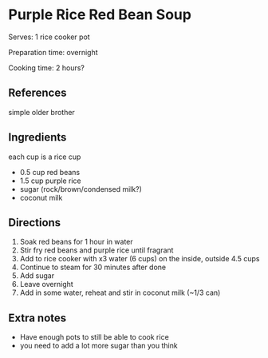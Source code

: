 # Purple Rice Red Bean Soup

Serves: 1 rice cooker pot

Preparation time:
overnight

Cooking time:
2 hours?

## References

simple older brother

## Ingredients

each cup is a rice cup

- 0.5 cup red beans
- 1.5 cup purple rice
- sugar (rock/brown/condensed milk?)
- coconut milk

## Directions

1. Soak red beans for 1 hour in water
2. Stir fry red beans and purple rice until fragrant
3. Add to rice cooker with x3 water (6 cups) on the inside, outside 4.5 cups
4. Continue to steam for 30 minutes after done
5. Add sugar
6. Leave overnight
7. Add in some water, reheat and stir in coconut milk (~1/3 can)

## Extra notes

- Have enough pots to still be able to cook rice
- you need to add a lot more sugar than you think

